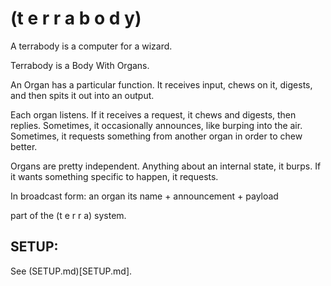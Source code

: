 
# (t e r r a b o d y)

A terrabody is a computer for a wizard. 

Terrabody is a Body With Organs. 

An Organ has a particular function. It receives input, chews on it, digests, and then spits it out into an output. 

Each organ listens. 
If it receives a request, it chews and digests, then replies. 
Sometimes, it occasionally announces, like burping into the air. 
Sometimes, it requests something from another organ in order to chew better. 

Organs are pretty independent. Anything about an internal state, it burps. If it wants something specific to happen, it requests. 

In broadcast form: an organ its name + announcement + payload


part of the (t e r r a) system.

## SETUP:

See (SETUP.md)[SETUP.md].
